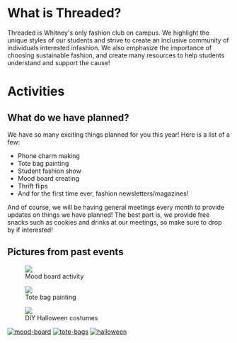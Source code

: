<html>
  <head>
    <title> 
      Welcome to Threaded's club page! 
    </title>
  </head>
  
  <body>
    <h1> What is Threaded? </h1>
      <p>Threaded is Whitney's only fashion club on campus. We highlight the unique styles of our students and strive to create an inclusive community of individuals interested infashion. We also emphasize the importance of choosing sustainable fashion&#44; and create many resources to help students understand and support the cause!</p>
    <h1>Activities</h1>
      <h2>What do we have planned?</h2>
        <p>We have so many exciting things planned for you this year! Here is a list of a few&#58;</p>
        <ul>
          <li>Phone charm making</li>
          <li>Tote bag painting</li>
          <li>Student fashion show</li>
          <li>Mood board creating</li>
          <li>Thrift flips</li>
          <li>And for the first time ever, fashion newsletters/magazines!</li>
        </ul>
        <p>And of course&#44; we will be having general meetings every month to provide updates on things we have planned! The best part is&#44; we provide free snacks such as cookies and drinks at our meetings, so make sure to drop by if interested!</p>
      <h2>Pictures from past events</h2>
      <figure>
         <img src="https://ibb.co/mGcSJn1"/>
        <figcaption>Mood board activity</figcaption>
      </figure>
      <figure>
         <img src="https://ibb.co/mXfmfjW"/>
        <figcaption>Tote bag painting</figcaption>
      </figure>
      <figure>
         <img src="https://ibb.co/hM3SBds"/>
        <figcaption>DIY Halloween costumes</figcaption>
      </figure>
 <a href="https://ibb.co/mGcSJn1"><img src="https://i.ibb.co/L8ZvSTb/mood-board.jpg" alt="mood-board" border="0"></a>
<a href="https://ibb.co/mXfmfjW"><img src="https://i.ibb.co/3Mgwg3Z/tote-bags.jpg" alt="tote-bags" border="0"></a>
<a href="https://ibb.co/hM3SBds"><img src="https://i.ibb.co/vB0S3d1/halloween.jpg" alt="halloween" border="0"></a>
  </body>
</html>
